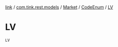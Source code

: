 [link](../../../index.md) / [com.tink.rest.models](../../index.md) / [Market](../index.md) / [CodeEnum](index.md) / [LV](./-l-v.md)

# LV

`LV`